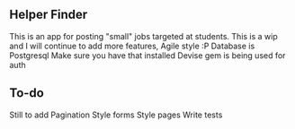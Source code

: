 ## Helper Finder
This is an app for posting "small" jobs targeted at students.
This is a wip and I will continue to add more features, Agile style :P
Database is Postgresql
Make sure you have that installed
Devise gem is being used for auth



## To-do
Still to add Pagination
Style forms
Style pages
Write tests
